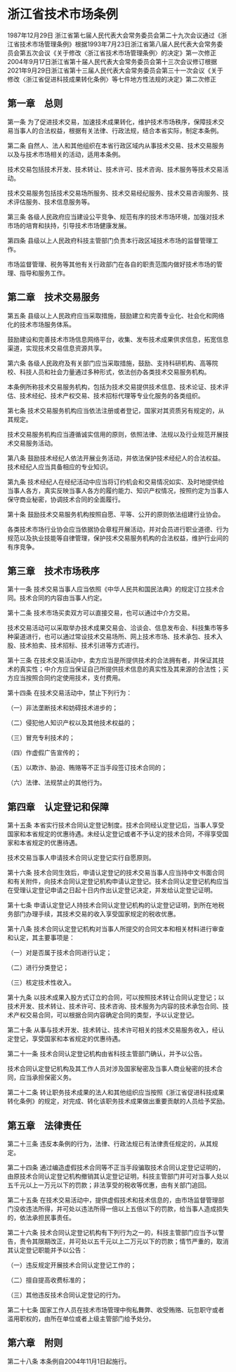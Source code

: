 # 浙江省技术市场条例

1987年12月29日 浙江省第七届人民代表大会常务委员会第二十九次会议通过《浙江省技术市场管理条例》根据1993年7月23日浙江省第八届人民代表大会常务委员会第五次会议《关于修改〈浙江省技术市场管理条例〉的决定》第一次修正2004年9月17日浙江省第十届人民代表大会常务委员会第十三次会议修订根据2021年9月29日浙江省第十三届人民代表大会常务委员会第三十一次会议《关于修改〈浙江省促进科技成果转化条例〉等七件地方性法规的决定》第二次修正



## 第一章　总则

第一条 为了促进技术交易，加速技术成果转化，维护技术市场秩序，保障技术交易当事人的合法权益，根据有关法律、行政法规，结合本省实际，制定本条例。

第二条 自然人、法人和其他组织在本省行政区域内从事技术交易、技术交易服务以及与技术市场相关的活动，适用本条例。

技术交易包括技术开发、技术转让、技术许可、技术咨询、技术服务等技术交易活动。

技术交易服务包括技术交易场所服务、技术交易经纪服务、技术交易咨询服务、技术评估服务、技术信息服务等。

第三条 各级人民政府应当建设公平竞争、规范有序的技术市场环境，加强对技术市场的培育和扶持，引导技术市场健康发展。

第四条 县级以上人民政府科技主管部门负责本行政区域技术市场的监督管理工作。

市场监督管理、税务等其他有关行政部门在各自的职责范围内做好技术市场的管理、指导和服务工作。

## 第二章　技术交易服务

第五条 县级以上人民政府应当采取措施，鼓励建立和完善专业化、社会化和网络化的技术市场服务体系。

鼓励建设和完善技术市场信息网络平台，收集、发布技术成果供求信息，拓宽信息渠道，实现技术交易信息资源共享。

第六条 各级人民政府及有关部门应当采取措施，鼓励、支持科研机构、高等院校、科技人员和社会力量通过多种形式，依法创办各类技术交易服务机构。

本条例所称技术交易服务机构，包括为技术交易提供技术信息、技术论证、技术评估、技术经纪、技术产权交易、技术招标代理等专业化服务的各类组织。

第七条 技术交易服务机构应当依法注册或者登记，国家对其资质另有规定的，从其规定。

技术交易服务机构应当遵循诚实信用的原则，依照法律、法规以及行业规范开展技术交易服务活动。

第八条 鼓励技术经纪人依法开展业务活动，并依法保护技术经纪人的合法权益。技术经纪人应当具备相应的专业知识。

第九条 技术经纪人在经纪活动中应当将订约机会和交易情况如实、及时地提供给当事人各方，真实反映当事人各方的履约能力、知识产权情况，按照约定为当事人保守商业秘密，协调技术合同的全面履行。

第十条 鼓励技术交易服务机构按照自愿、平等、公开的原则依法组建行业协会。

各类技术市场行业协会应当依据协会章程开展活动，并对会员进行职业道德、行为规范以及执业技能等自律管理，保护技术交易服务机构的合法权益，维护行业间的有序竞争。

## 第三章　技术市场秩序

第十一条 技术交易当事人应当依照《中华人民共和国民法典》的规定订立技术合同。技术合同的内容由当事人约定。

第十二条 技术市场买卖双方可以直接交易，也可以通过中介方交易。

技术交易活动可以采取举办技术成果交易会、洽谈会、信息发布会、科技集市等多种渠道进行，也可以通过常设技术交易场所、网上技术市场、技术承包、技术入股、技术拍卖、技术招标、技术引进等方式进行。

第十三条 在技术交易活动中，卖方应当是所提供技术的合法拥有者，并保证其技术的真实性；中介方应当保证自己所提供技术信息的真实性及其来源的合法性；买方应当按照合同约定使用技术，支付费用。

第十四条 在技术交易活动中，禁止下列行为：

（一）非法垄断技术和妨碍技术进步的；

（二）侵犯他人知识产权以及其他技术权益的；

（三）冒充专利技术的；

（四）作虚假广告宣传的；

（五）以欺诈、胁迫、贿赂等不正当手段签订技术合同的；

（六）法律、法规禁止的其他行为。

## 第四章　认定登记和保障

第十五条 本省实行技术合同认定登记制度。技术合同经认定登记后，当事人享受国家和本省规定的优惠待遇。未经认定登记或者不予认定的技术合同，不得享受国家和本省规定的优惠待遇。

技术交易当事人申请技术合同认定登记实行自愿原则。

第十六条 技术合同生效后，申请认定登记的技术交易当事人应当持中文书面合同和有关附件，向技术合同认定登记机构申请认定登记。技术合同认定登记机构应当在受理认定登记申请之日起十日内作出认定登记决定，并发给认定登记证明。

第十七条 申请认定登记人持技术合同认定登记机构的认定登记证明，到所在地税务部门办理手续，其技术交易的收入享受国家规定的税收优惠。

第十八条 技术合同认定登记机构对当事人所提交的合同文本和相关材料进行审查和认定，其主要事项是：

（一）对是否属于技术合同进行认定；

（二）进行分类登记；

（三）核定技术性收入。

第十九条 以技术成果入股方式订立的合同，可以按照技术转让合同认定登记；以技术开发、技术转让、技术许可、技术咨询、技术服务为内容的技术承包合同、技术产权交易合同，可以根据合同内容确定合同的类型，予以认定登记。

第二十条 从事与技术开发、技术转让、技术许可相关的技术交易服务收入，经认定登记，享受国家和本省规定的优惠待遇。

第二十一条 技术合同认定登记机构由省科技主管部门确认，并予以公告。

技术合同认定登记机构及其工作人员对涉及国家秘密及当事人商业秘密的技术合同，应当承担保密义务。

第二十二条 转让职务技术成果的法人和其他组织应当按照《浙江省促进科技成果转化条例》的规定，对完成、转化该职务技术成果做出重要贡献的人员给予奖励。

## 第五章　法律责任

第二十三条 违反本条例的行为，法律、行政法规已有法律责任规定的，从其规定。

第二十四条 通过编造虚假技术合同等不正当手段骗取技术合同认定登记证明的，由原技术合同认定登记机构撤销其认定登记证明，科技主管部门并可对当事人处以五千元以上一万元以下的罚款；非法享受的税收等优惠，由有关部门追回。

第二十五条 在技术交易活动中，提供虚假技术和技术信息的，由市场监督管理部门没收违法所得，并可处以违法所得一倍以上五倍以下的罚款，给当事人造成损失的，依法承担民事责任。

第二十六条 技术合同认定登记机构有下列行为之一的，科技主管部门应当予以警告，责令其限期改正，并可处以五千元以上二万元以下的罚款；情节严重的，取消其认定登记职能并予以公告：

（一）违反规定开展技术合同认定登记工作的；

（二）擅自提高收费标准的；

（三）其他违反技术合同认定登记的行为。

第二十七条 国家工作人员在技术市场管理中徇私舞弊、收受贿赂、玩忽职守或者滥用职权的，由所在单位或者上级主管部门给予处分。

## 第六章　附则

第二十八条 本条例自2004年11月1日起施行。
